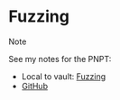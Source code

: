 
# Fuzzing

> [!Note]
> See my notes for the PNPT:
> - Local to vault: [Fuzzing](/nested-repos/PNPT-study-guide/PEH/buffer-overflows/fuzzing.md)
> - [GitHub](https://github.com/TrshPuppy/PNPT-study-guide/blob/e5ebb3c7e9ec91830e70cb24d8bfe43928521108/PEH/buffer-overflows/fuzzing.md)

